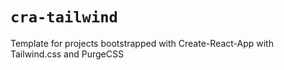 # `cra-tailwind`

Template for projects bootstrapped with
Create-React-App with Tailwind.css and PurgeCSS
